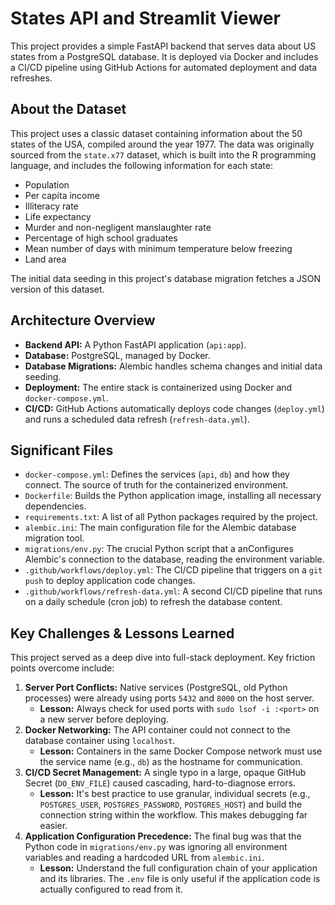 # States API and Streamlit Viewer

This project provides a simple FastAPI backend that serves data about US states from a PostgreSQL database. It is deployed via Docker and includes a CI/CD pipeline using GitHub Actions for automated deployment and data refreshes.

## About the Dataset

This project uses a classic dataset containing information about the 50 states of the USA, compiled around the year 1977. The data was originally sourced from the `state.x77` dataset, which is built into the R programming language, and includes the following information for each state:

* Population
* Per capita income
* Illiteracy rate
* Life expectancy
* Murder and non-negligent manslaughter rate
* Percentage of high school graduates
* Mean number of days with minimum temperature below freezing
* Land area

The initial data seeding in this project's database migration fetches a JSON version of this dataset.

## Architecture Overview

* **Backend API:** A Python FastAPI application (`api:app`).
* **Database:** PostgreSQL, managed by Docker.
* **Database Migrations:** Alembic handles schema changes and initial data seeding.
* **Deployment:** The entire stack is containerized using Docker and `docker-compose.yml`.
* **CI/CD:** GitHub Actions automatically deploys code changes (`deploy.yml`) and runs a scheduled data refresh (`refresh-data.yml`).

## Significant Files

* `docker-compose.yml`: Defines the services (`api`, `db`) and how they connect. The source of truth for the containerized environment.
* `Dockerfile`: Builds the Python application image, installing all necessary dependencies.
* `requirements.txt`: A list of all Python packages required by the project.
* `alembic.ini`: The main configuration file for the Alembic database migration tool.
* `migrations/env.py`: The crucial Python script that a anConfigures Alembic's connection to the database, reading the environment variable.
* `.github/workflows/deploy.yml`: The CI/CD pipeline that triggers on a `git push` to deploy application code changes.
* `.github/workflows/refresh-data.yml`: A second CI/CD pipeline that runs on a daily schedule (cron job) to refresh the database content.

## Key Challenges & Lessons Learned

This project served as a deep dive into full-stack deployment. Key friction points overcome include:

1.  **Server Port Conflicts:** Native services (PostgreSQL, old Python processes) were already using ports `5432` and `8000` on the host server.
    * **Lesson:** Always check for used ports with `sudo lsof -i :<port>` on a new server before deploying.
2.  **Docker Networking:** The API container could not connect to the database container using `localhost`.
    * **Lesson:** Containers in the same Docker Compose network must use the service name (e.g., `db`) as the hostname for communication.
3.  **CI/CD Secret Management:** A single typo in a large, opaque GitHub Secret (`DO_ENV_FILE`) caused cascading, hard-to-diagnose errors.
    * **Lesson:** It's best practice to use granular, individual secrets (e.g., `POSTGRES_USER`, `POSTGRES_PASSWORD`, `POSTGRES_HOST`) and build the connection string within the workflow. This makes debugging far easier.
4.  **Application Configuration Precedence:** The final bug was that the Python code in `migrations/env.py` was ignoring all environment variables and reading a hardcoded URL from `alembic.ini`.
    * **Lesson:** Understand the full configuration chain of your application and its libraries. The `.env` file is only useful if the application code is actually configured to read from it.
